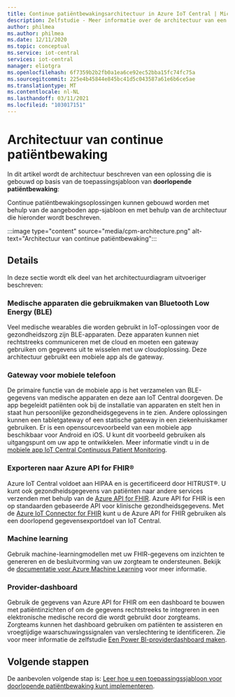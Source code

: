 ```yaml
---
title: Continue patiëntbewakingsarchitectuur in Azure IoT Central | Microsoft Docs
description: Zelfstudie - Meer informatie over de architectuur van een oplossing voor doorlopende patiëntbewaking.
author: philmea
ms.author: philmea
ms.date: 12/11/2020
ms.topic: conceptual
ms.service: iot-central
services: iot-central
manager: eliotgra
ms.openlocfilehash: 6f7359b2b2fb0a1ea6ce92ec52bba15fc74fc75a
ms.sourcegitcommit: 225e4b45844e845bc41d5c043587a61e6b6ce5ae
ms.translationtype: MT
ms.contentlocale: nl-NL
ms.lasthandoff: 03/11/2021
ms.locfileid: "103017151"
---
```

# <a name="continuous-patient-monitoring-architecture"></a>Architectuur van continue patiëntbewaking

In dit artikel wordt de architectuur beschreven van een oplossing die is gebouwd op basis van de toepassingsjabloon van **doorlopende patiëntbewaking**:

Continue patiëntbewakingsoplossingen kunnen gebouwd worden met behulp van de aangeboden app-sjabloon en met behulp van de architectuur die hieronder wordt beschreven.

:::image type="content" source="media/cpm-architecture.png" alt-text="Architectuur van continue patiëntbewaking":::

## <a name="details"></a>Details

In deze sectie wordt elk deel van het architectuurdiagram uitvoeriger beschreven:

### <a name="bluetooth-low-energy-ble-medical-devices"></a>Medische apparaten die gebruikmaken van Bluetooth Low Energy (BLE)

Veel medische wearables die worden gebruikt in IoT-oplossingen voor de gezondheidszorg zijn BLE-apparaten. Deze apparaten kunnen niet rechtstreeks communiceren met de cloud en moeten een gateway gebruiken om gegevens uit te wisselen met uw cloudoplossing. Deze architectuur gebruikt een mobiele app als de gateway.

### <a name="mobile-phone-gateway"></a>Gateway voor mobiele telefoon

De primaire functie van de mobiele app is het verzamelen van BLE-gegevens van medische apparaten en deze aan IoT Central doorgeven. De app begeleidt patiënten ook bij de installatie van apparaten en stelt hen in staat hun persoonlijke gezondheidsgegevens in te zien. Andere oplossingen kunnen een tabletgateway of een statische gateway in een ziekenhuiskamer gebruiken. Er is een opensourcevoorbeeld van een mobiele app beschikbaar voor Android en iOS. U kunt dit voorbeeld gebruiken als uitgangspunt om uw app te ontwikkelen. Meer informatie vindt u in de [mobiele app IoT Central Continuous Patient Monitoring](/samples/iot-for-all/iotc-cpm-sample/iotc-cpm-sample/).

### <a name="export-to-azure-api-for-fhirreg"></a>Exporteren naar Azure API for FHIR&reg;

Azure IoT Central voldoet aan HIPAA en is gecertificeerd door HITRUST&reg;. U kunt ook gezondheidsgegevens van patiënten naar andere services verzenden met behulp van de [Azure API for FHIR](../../healthcare-apis/fhir/overview.md). Azure API for FHIR is een op standaarden gebaseerde API voor klinische gezondheidsgegevens. Met de [Azure IoT Connector for FHIR](../../healthcare-apis/fhir/iot-fhir-portal-quickstart.md) kunt u de Azure API for FHIR gebruiken als een doorlopend gegevensexportdoel van IoT Central.

### <a name="machine-learning"></a>Machine learning

Gebruik machine-learningmodellen met uw FHIR-gegevens om inzichten te genereren en de besluitvorming van uw zorgteam te ondersteunen. Bekijk de [documentatie voor Azure Machine Learning](../../machine-learning/index.yml) voor meer informatie.

### <a name="provider-dashboard"></a>Provider-dashboard

Gebruik de gegevens van Azure API for FHIR om een dashboard te bouwen met patiëntinzichten of om de gegevens rechtstreeks te integreren in een elektronische medische record die wordt gebruikt door zorgteams. Zorgteams kunnen het dashboard gebruiken om patiënten te assisteren en vroegtijdige waarschuwingssignalen van verslechtering te identificeren. Zie voor meer informatie de zelfstudie [Een Power BI-providerdashboard maken](tutorial-health-data-triage.md).

## <a name="next-steps"></a>Volgende stappen

De aanbevolen volgende stap is: [Leer hoe u een toepassingssjabloon voor doorlopende patiëntbewaking kunt implementeren](tutorial-continuous-patient-monitoring.md).
